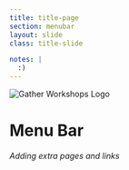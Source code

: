 ```yaml
---
title: title-page
section: menubar
layout: slide
class: title-slide

notes: |
  :)
---
```


![Gather Workshops Logo](/Building-the-Web/images/gw_logo.png)

# Menu Bar
_Adding extra pages and links_
